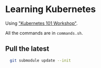 # Learning Kubernetes

Using ["Kubernetes 101 Workshop"](https://www.youtube.com/watch?v=H-FKBoWTVws).

All the commands are in `commands.sh`.

## Pull the latest

```bash
  git submodule update --init
```
